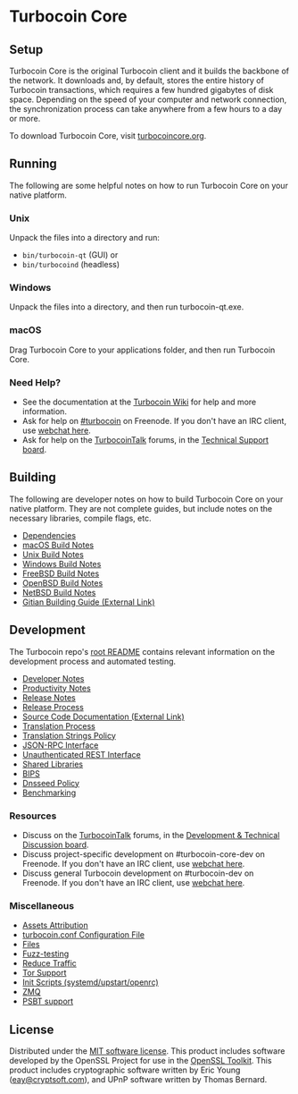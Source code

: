 Turbocoin Core
=============

Setup
---------------------
Turbocoin Core is the original Turbocoin client and it builds the backbone of the network. It downloads and, by default, stores the entire history of Turbocoin transactions, which requires a few hundred gigabytes of disk space. Depending on the speed of your computer and network connection, the synchronization process can take anywhere from a few hours to a day or more.

To download Turbocoin Core, visit [turbocoincore.org](https://turbocoincore.org/en/download/).

Running
---------------------
The following are some helpful notes on how to run Turbocoin Core on your native platform.

### Unix

Unpack the files into a directory and run:

- `bin/turbocoin-qt` (GUI) or
- `bin/turbocoind` (headless)

### Windows

Unpack the files into a directory, and then run turbocoin-qt.exe.

### macOS

Drag Turbocoin Core to your applications folder, and then run Turbocoin Core.

### Need Help?

* See the documentation at the [Turbocoin Wiki](https://en.turbocoin.it/wiki/Main_Page)
for help and more information.
* Ask for help on [#turbocoin](http://webchat.freenode.net?channels=turbocoin) on Freenode. If you don't have an IRC client, use [webchat here](http://webchat.freenode.net?channels=turbocoin).
* Ask for help on the [TurbocoinTalk](https://turbocointalk.org/) forums, in the [Technical Support board](https://turbocointalk.org/index.php?board=4.0).

Building
---------------------
The following are developer notes on how to build Turbocoin Core on your native platform. They are not complete guides, but include notes on the necessary libraries, compile flags, etc.

- [Dependencies](dependencies.md)
- [macOS Build Notes](build-osx.md)
- [Unix Build Notes](build-unix.md)
- [Windows Build Notes](build-windows.md)
- [FreeBSD Build Notes](build-freebsd.md)
- [OpenBSD Build Notes](build-openbsd.md)
- [NetBSD Build Notes](build-netbsd.md)
- [Gitian Building Guide (External Link)](https://github.com/turbocoin-core/docs/blob/master/gitian-building.md)

Development
---------------------
The Turbocoin repo's [root README](/README.md) contains relevant information on the development process and automated testing.

- [Developer Notes](developer-notes.md)
- [Productivity Notes](productivity.md)
- [Release Notes](release-notes.md)
- [Release Process](release-process.md)
- [Source Code Documentation (External Link)](https://dev.visucore.com/turbocoin/doxygen/)
- [Translation Process](translation_process.md)
- [Translation Strings Policy](translation_strings_policy.md)
- [JSON-RPC Interface](JSON-RPC-interface.md)
- [Unauthenticated REST Interface](REST-interface.md)
- [Shared Libraries](shared-libraries.md)
- [BIPS](bips.md)
- [Dnsseed Policy](dnsseed-policy.md)
- [Benchmarking](benchmarking.md)

### Resources
* Discuss on the [TurbocoinTalk](https://turbocointalk.org/) forums, in the [Development & Technical Discussion board](https://turbocointalk.org/index.php?board=6.0).
* Discuss project-specific development on #turbocoin-core-dev on Freenode. If you don't have an IRC client, use [webchat here](http://webchat.freenode.net/?channels=turbocoin-core-dev).
* Discuss general Turbocoin development on #turbocoin-dev on Freenode. If you don't have an IRC client, use [webchat here](http://webchat.freenode.net/?channels=turbocoin-dev).

### Miscellaneous
- [Assets Attribution](assets-attribution.md)
- [turbocoin.conf Configuration File](turbocoin-conf.md)
- [Files](files.md)
- [Fuzz-testing](fuzzing.md)
- [Reduce Traffic](reduce-traffic.md)
- [Tor Support](tor.md)
- [Init Scripts (systemd/upstart/openrc)](init.md)
- [ZMQ](zmq.md)
- [PSBT support](psbt.md)

License
---------------------
Distributed under the [MIT software license](/COPYING).
This product includes software developed by the OpenSSL Project for use in the [OpenSSL Toolkit](https://www.openssl.org/). This product includes
cryptographic software written by Eric Young ([eay@cryptsoft.com](mailto:eay@cryptsoft.com)), and UPnP software written by Thomas Bernard.
